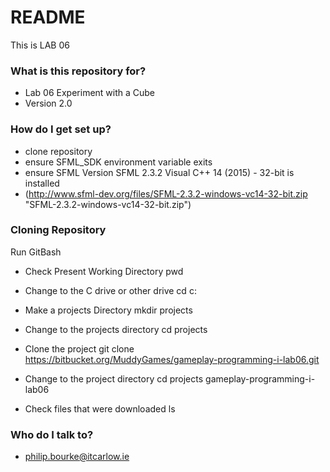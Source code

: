 # README #

This is LAB 06 

### What is this repository for? ###

* Lab 06 Experiment with a Cube
* Version 2.0

### How do I get set up? ###

* clone repository
* ensure SFML_SDK environment variable exits
* ensure SFML Version SFML 2.3.2 Visual C++ 14 (2015) - 32-bit is installed
* (http://www.sfml-dev.org/files/SFML-2.3.2-windows-vc14-32-bit.zip "SFML-2.3.2-windows-vc14-32-bit.zip")

### Cloning Repository ###
Run GitBash

* Check Present Working Directory
pwd

* Change to the C drive or other drive
cd c:

* Make a projects Directory
mkdir projects

* Change to the projects directory
cd projects

* Clone the project
git clone https://bitbucket.org/MuddyGames/gameplay-programming-i-lab06.git

* Change to the project directory
cd projects gameplay-programming-i-lab06

* Check files that were downloaded
ls

### Who do I talk to? ###

* philip.bourke@itcarlow.ie